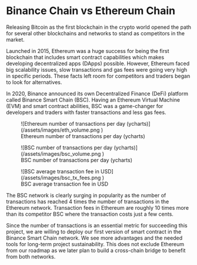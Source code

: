 # Binance Chain vs Ethereum Chain

Releasing Bitcoin as the first blockchain in the crypto world opened
the path for several other blockchains and networks to stand as
competitors in the market.

Launched in 2015, Ethereum was a huge success for being the first
blockchain that includes smart contract capabilities which makes
developing decentralized apps (DApps) possible. However,
Ethereum faced big scalability issues, slow transactions and gas fees
were going very high in specific periods. These facts left room for
competitors and traders began to look for alternatives.

In 2020, Binance announced its own Decentralized Finance (DeFi)
platform called Binance Smart Chain (BSC). Having an Ethereum
Virtual Machine (EVM) and smart contract abilities, BSC was a
game-changer for developers and traders with faster transactions
and less gas fees.

<figure markdown>
![Ethereum number of transactions per day (ycharts)](/assets/images/eth_volume.png )
  <figcaption>Ethereum number of transactions per day (ycharts)</figcaption>
</figure>

<figure markdown>
![BSC number of transactions per day (ycharts)](/assets/images/bsc_volume.png )
  <figcaption>BSC number of transactions per day (ycharts)</figcaption>
</figure>

<figure markdown>
![BSC average transaction fee in USD](/assets/images/bsc_tx_fees.png )
  <figcaption>BSC average transaction fee in USD</figcaption>
</figure>

The BSC network is clearly surging in popularity as the number of
transactions has reached 4 times the number of transactions in the
Ethereum network. Transaction fees in Ethereum are roughly 10
times more than its competitor BSC where the transaction costs just
a few cents.

Since the number of transactions is an essential metric for
succeeding this project, we are willing to deploy our first version of
smart contract in the Binance Smart Chain network. We see more
advantages and the needed tools for long-term project
sustainability. This does not exclude Ethereum from our roadmap as
we later plan to build a cross-chain bridge to benefit from both
networks.

